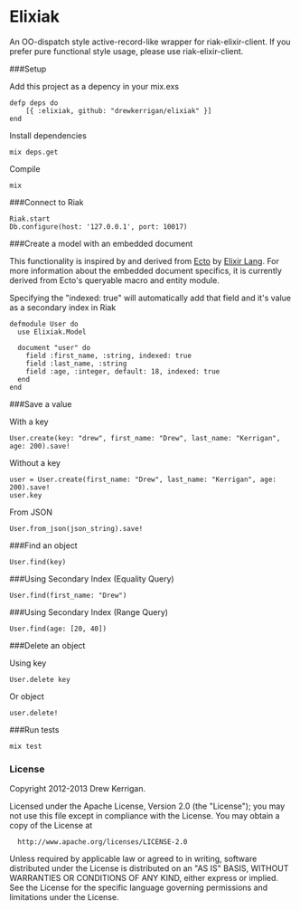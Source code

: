 # Elixiak

An OO-dispatch style active-record-like wrapper for riak-elixir-client. If you prefer pure functional style usage, please use riak-elixir-client.

###Setup

Add this project as a depency in your mix.exs

```
defp deps do
	[{ :elixiak, github: "drewkerrigan/elixiak" }]
end
```

Install dependencies

```
mix deps.get
```

Compile

```
mix
```

###Connect to Riak

```
Riak.start
Db.configure(host: '127.0.0.1', port: 10017)
```

###Create a model with an embedded document

This functionality is inspired by and derived from [Ecto](https://github.com/elixir-lang/ecto) by [Elixir Lang](http://elixir-lang.org/). For more information about the embedded document specifics, it is currently derived from Ecto's queryable macro and entity module.

Specifying the "indexed: true" will automatically add that field and it's value as a secondary index in Riak

```
defmodule User do
  use Elixiak.Model

  document "user" do
    field :first_name, :string, indexed: true
    field :last_name, :string
    field :age, :integer, default: 18, indexed: true
  end
end
```

###Save a value

With a key

```
User.create(key: "drew", first_name: "Drew", last_name: "Kerrigan", age: 200).save!
```

Without a key

```
user = User.create(first_name: "Drew", last_name: "Kerrigan", age: 200).save!
user.key
```

From JSON

```
User.from_json(json_string).save!
```

###Find an object

```
User.find(key)
```

###Using Secondary Index (Equality Query)

```
User.find(first_name: "Drew")
```
###Using Secondary Index (Range Query)

```
User.find(age: [20, 40])
```

###Delete an object

Using key

```
User.delete key
```

Or object

```
user.delete!
```

###Run tests

```
mix test
```

### License

Copyright 2012-2013 Drew Kerrigan.

  Licensed under the Apache License, Version 2.0 (the "License");
  you may not use this file except in compliance with the License.
  You may obtain a copy of the License at

      http://www.apache.org/licenses/LICENSE-2.0

  Unless required by applicable law or agreed to in writing, software
  distributed under the License is distributed on an "AS IS" BASIS,
  WITHOUT WARRANTIES OR CONDITIONS OF ANY KIND, either express or implied.
  See the License for the specific language governing permissions and
  limitations under the License.